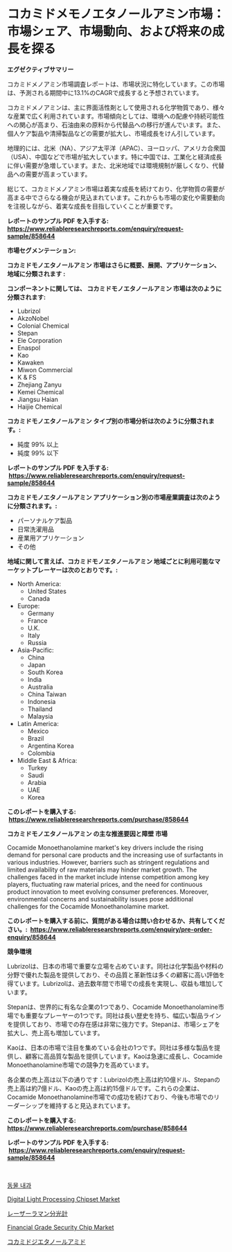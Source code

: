<p><h1>コカミドメモノエタノールアミン市場：市場シェア、市場動向、および将来の成長を探る</h1></p><p><strong>エグゼクティブサマリー</strong></p>
<p><p>コカミドメノアミン市場調査レポートは、市場状況に特化しています。この市場は、予測される期間中に13.1%のCAGRで成長すると予想されています。</p><p>コカミドメノアミンは、主に界面活性剤として使用される化学物質であり、様々な産業で広く利用されています。市場傾向としては、環境への配慮や持続可能性への関心が高まり、石油由来の原料から代替品への移行が進んでいます。また、個人ケア製品や清掃製品などの需要が拡大し、市場成長をけん引しています。</p><p>地理的には、北米（NA）、アジア太平洋（APAC）、ヨーロッパ、アメリカ合衆国（USA）、中国などで市場が拡大しています。特に中国では、工業化と経済成長に伴い需要が急増しています。また、北米地域では環境規制が厳しくなり、代替品への需要が高まっています。</p><p>総じて、コカミドメノアミン市場は着実な成長を続けており、化学物質の需要が高まる中でさらなる機会が見込まれています。これからも市場の変化や需要動向を注視しながら、着実な成長を目指していくことが重要です。</p></p>
<p><strong>レポートのサンプル PDF を入手する: <a href="https://www.reliableresearchreports.com/enquiry/request-sample/858644">https://www.reliableresearchreports.com/enquiry/request-sample/858644</a></strong></p>
<p><strong>市場セグメンテーション:</strong></p>
<p><strong> コカミドモノエタノールアミン 市場はさらに概要、展開、アプリケーション、地域に分類されます :</strong></p>
<p><strong>コンポーネントに関しては、 コカミドモノエタノールアミン 市場は次のように分類されます: &nbsp;</strong></p>
<p><ul><li>Lubrizol</li><li>AkzoNobel</li><li>Colonial Chemical</li><li>Stepan</li><li>Ele Corporation</li><li>Enaspol</li><li>Kao</li><li>Kawaken</li><li>Miwon Commercial</li><li>K & FS</li><li>Zhejiang Zanyu</li><li>Kemei Chemical</li><li>Jiangsu Haian</li><li>Haijie Chemical</li></ul></p>
<p><strong> コカミドモノエタノールアミン タイプ別の市場分析は次のように分類されます。:</strong></p>
<p><ul><li>純度 99% 以上</li><li>純度 99% 以下</li></ul></p>
<p><strong>レポートのサンプル PDF を入手する: &nbsp;<a href="https://www.reliableresearchreports.com/enquiry/request-sample/858644">https://www.reliableresearchreports.com/enquiry/request-sample/858644</a></strong></p>
<p><strong> コカミドモノエタノールアミン アプリケーション別の市場産業調査は次のように分類されます。:</strong></p>
<p><ul><li>パーソナルケア製品</li><li>日常洗濯用品</li><li>産業用アプリケーション</li><li>その他</li></ul></p>
<p><strong>地域に関して言えば、コカミドモノエタノールアミン 地域ごとに利用可能なマーケットプレーヤーは次のとおりです。:</strong></p>
<p><ul>
    <li>
        North America:
        <ul>
            <li>United States</li>
            <li>Canada</li>
        </ul>
    </li>
    <li>
        Europe:
        <ul>
            <li>Germany</li>
            <li>France</li>
            <li>U.K.</li>
            <li>Italy</li>
            <li>Russia</li>
        </ul>
    </li>
    <li>
        Asia-Pacific:
        <ul>
            <li>China</li>
            <li>Japan</li>
            <li>South Korea</li>
            <li>India</li>
            <li>Australia</li>
            <li>China Taiwan</li>
            <li>Indonesia</li>
            <li>Thailand</li>
            <li>Malaysia</li>
        </ul>
    </li>
    <li>
        Latin America:
        <ul>
            <li>Mexico</li>
            <li>Brazil</li>
            <li>Argentina Korea</li>
            <li>Colombia</li>
        </ul>
    </li>
    <li>
        Middle East & Africa:
        <ul>
            <li>Turkey</li>
            <li>Saudi</li>
            <li>Arabia</li>
            <li>UAE</li>
            <li>Korea</li>
        </ul>
    </li>
    </ul></p>
<p><strong>このレポートを購入する: &nbsp;<a href="https://www.reliableresearchreports.com/purchase/858644">https://www.reliableresearchreports.com/purchase/858644</a></strong></p>
<p><strong>コカミドモノエタノールアミン の主な推進要因と障壁 市場</strong></p>
<p><p>Cocamide Monoethanolamine market's key drivers include the rising demand for personal care products and the increasing use of surfactants in various industries. However, barriers such as stringent regulations and limited availability of raw materials may hinder market growth. The challenges faced in the market include intense competition among key players, fluctuating raw material prices, and the need for continuous product innovation to meet evolving consumer preferences. Moreover, environmental concerns and sustainability issues pose additional challenges for the Cocamide Monoethanolamine market.</p></p>
<p><strong>このレポートを購入する前に、質問がある場合は問い合わせるか、共有してください。:&nbsp; <a href="https://www.reliableresearchreports.com/enquiry/pre-order-enquiry/858644">https://www.reliableresearchreports.com/enquiry/pre-order-enquiry/858644</a></strong></p>
<p><strong>競争環境</strong></p>
<p><p>Lubrizolは、日本の市場で重要な立場を占めています。同社は化学製品や材料の分野で優れた製品を提供しており、その品質と革新性は多くの顧客に高い評価を得ています。Lubrizolは、過去数年間で市場での成長を実現し、収益も増加しています。</p><p>Stepanは、世界的に有名な企業の1つであり、Cocamide Monoethanolamine市場でも重要なプレーヤーの1つです。同社は長い歴史を持ち、幅広い製品ラインを提供しており、市場での存在感は非常に強力です。Stepanは、市場シェアを拡大し、売上高も増加しています。</p><p>Kaoは、日本の市場で注目を集めている会社の1つです。同社は多様な製品を提供し、顧客に高品質な製品を提供しています。Kaoは急速に成長し、Cocamide Monoethanolamine市場での競争力を高めています。</p><p>各企業の売上高は以下の通りです：Lubrizolの売上高は約10億ドル、Stepanの売上高は約7億ドル、Kaoの売上高は約15億ドルです。これらの企業は、Cocamide Monoethanolamine市場での成功を続けており、今後も市場でのリーダーシップを維持すると見込まれています。</p></p>
<p><strong>このレポートを購入する: &nbsp; <a href="https://www.reliableresearchreports.com/purchase/858644">https://www.reliableresearchreports.com/purchase/858644</a></strong></p>
<p><strong>レポートのサンプル PDF を入手する: &nbsp;<a href="https://www.reliableresearchreports.com/enquiry/request-sample/858644">https://www.reliableresearchreports.com/enquiry/request-sample/858644</a></strong><strong></strong></p>
<p>&nbsp;</p>
<p><p><a href="https://medium.com/@trevorkruvalis5678/%EB%8F%99%EB%AC%BC-%EB%82%B4%EA%B3%BC-%EC%8B%9C%EC%9E%A5-%EC%8B%9C%EC%9E%A5-cagr-%EC%8B%9C%EC%9E%A5-%EB%8F%99%ED%96%A5-%EB%B0%8F-%EC%84%B1%EC%9E%A5-%EC%A0%84%EB%9E%B5%EC%97%90-%EB%8C%80%ED%95%9C-%ED%86%B5%EC%B0%B0%EB%A0%A5-67dbadaef546">동물 내과</a></p><p><a href="https://issuu.com/reportprime-2/docs/digital-light-processing-chipset-market-size-2030.">Digital Light Processing Chipset Market</a></p><p><a href="https://github.com/lababdou/Market-Research-Report-List-3/blob/main/47768234950.md">レーザーラマン分光計</a></p><p><a href="https://issuu.com/reportprime-2/docs/financial-grade-security-chip-market-size-2030.ppt">Financial Grade Security Chip Market</a></p><p><a href="https://github.com/bevdtkn4419963/Market-Research-Report-List-1/blob/main/11021424951.md">コカミドジエタノールアミド</a></p></p>